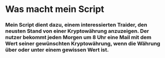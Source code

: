 # Was macht mein Script
### Mein Script dient dazu, einem interessierten Traider, den neusten Stand von einer Kryptowährung anzuzeigen. Der nutzer bekommt jeden Morgen um 8 Uhr eine Mail mit dem Wert seiner gewünschten Kryptowährung, wenn die Währung über oder unter einem gewissen Wert ist. 